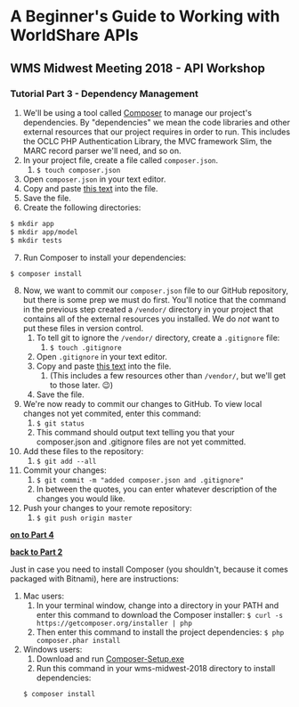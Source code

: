 # A Beginner's Guide to Working with WorldShare APIs
## WMS Midwest Meeting 2018 - API Workshop
### Tutorial Part 3 - Dependency Management

1. We'll be using a tool called [Composer](https://getcomposer.org/) to manage our project's dependencies. By "dependencies" we mean the code libraries and other external resources that our project requires in order to run. This includes the OCLC PHP Authentication Library, the MVC framework Slim, the MARC record parser we'll need, and so on.
2. In your project file, create a file called `composer.json`.
	1. `$ touch composer.json`
3. Open `composer.json` in your text editor.
4. Copy and paste [this text](https://raw.githubusercontent.com/OCLC-Developer-Network/wms-midwest-2018/master/composer.json) into the file.
5. Save the file.
6. Create the following directories:
```bash
$ mkdir app
$ mkdir app/model
$ mkdir tests
```
7. Run Composer to install your dependencies:
```bash
$ composer install
```
8. Now, we want to commit our `composer.json` file to our GitHub repository, but there is some prep we must do first. You'll notice that the command in the previous step created a `/vendor/` directory in your project that contains all of the external resources you installed. We do *not* want to put these files in version control.
	1. To tell git to ignore the `/vendor/` directory, create a `.gitignore` file:
		1. `$ touch .gitignore`
	2. Open `.gitignore` in your text editor.
	3. Copy and paste [this text](https://github.com/OCLC-Developer-Network/wms-midwest-2018/blob/master/.gitignore) into the file.
		1. (This includes a few resources other than `/vendor/`, but we'll get to those later. :wink:)
	4. Save the file.
9. We're now ready to commit our changes to GitHub. To view local changes not yet commited, enter this command:
	1. `$ git status`
	2. This command should output text telling you that your composer.json and .gitignore files are not yet committed.
10. Add these files to the repository:
	1. `$ git add --all`
11. Commit your changes:
	1. `$ git commit -m "added composer.json and .gitignore"`
	2. In between the quotes, you can enter whatever description of the changes you would like.
12. Push your changes to your remote repository:
	1. `$ git push origin master`

**[on to Part 4](tutorial-04.md)**

**[back to Part 2](tutorial-02.md)**

Just in case you need to install Composer (you shouldn't, because it comes packaged with Bitnami), here are instructions:

1. Mac users: 
	1. In your terminal window, change into a directory in your PATH and enter this command to download the Composer installer:
	`$ curl -s https://getcomposer.org/installer | php`
	2. Then enter this command to install the project dependencies:
	`$ php composer.phar install`
2. Windows users:
	1. Download and run [Composer-Setup.exe](https://getcomposer.org/doc/00-intro.md#installation-windows)
	2. Run this command in your wms-midwest-2018 directory to install dependencies:
	```bash
	$ composer install
	```